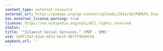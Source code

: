 ```yaml
---
content_type: external-resource
external_url: https://pomeps.org/wp-content/uploads/2014/10/POMEPS_Studies_9_SocialServices_web.pdf
has_external_license_warning: true
license: https://en.wikipedia.org/wiki/All_rights_reserved
status: ''
title: '"Islamist Social Services." (PDF - 3MB)'
uid: 3e0f13a2-b2ae-4632-be15-4877fddd453d
wayback_url: ''
---
```

